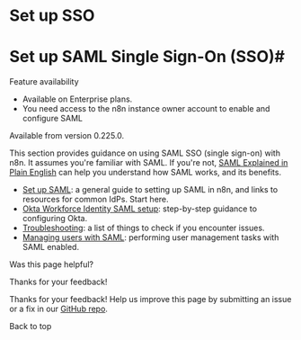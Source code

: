 # Set up SSO

[ ](https://github.com/n8n-io/n8n-docs/edit/main/docs/hosting/securing/set-up-sso.md "Edit this page")

# Set up SAML Single Sign-On (SSO)#

Feature availability

  * Available on Enterprise plans.
  * You need access to the n8n instance owner account to enable and configure SAML



Available from version 0.225.0.

This section provides guidance on using SAML SSO (single sign-on) with n8n. It assumes you're familiar with SAML. If you're not, [SAML Explained in Plain English](https://www.onelogin.com/learn/saml) can help you understand how SAML works, and its benefits.

  * [Set up SAML](../../../user-management/saml/setup/): a general guide to setting up SAML in n8n, and links to resources for common IdPs. Start here.
  * [Okta Workforce Identity SAML setup](../../../user-management/saml/okta/): step-by-step guidance to configuring Okta.
  * [Troubleshooting](../../../user-management/saml/troubleshooting/): a list of things to check if you encounter issues.
  * [Managing users with SAML](../../../user-management/saml/managing/): performing user management tasks with SAML enabled.

Was this page helpful? 

Thanks for your feedback! 

Thanks for your feedback! Help us improve this page by submitting an issue or a fix in our [GitHub repo](https://github.com/n8n-io/n8n-docs). 

Back to top 
